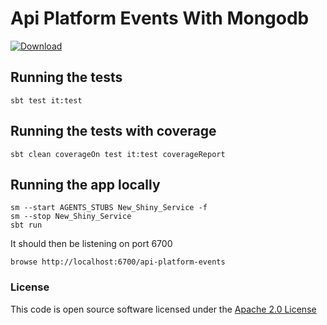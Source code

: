 # Api Platform Events With Mongodb

[ ![Download](https://api.bintray.com/packages/hmrc/releases/api-platform-events/images/download.svg) ](https://bintray.com/hmrc/releases/api-platform-events/_latestVersion)

## Running the tests

    sbt test it:test

## Running the tests with coverage

    sbt clean coverageOn test it:test coverageReport

## Running the app locally

    sm --start AGENTS_STUBS New_Shiny_Service -f
    sm --stop New_Shiny_Service
    sbt run

It should then be listening on port 6700

    browse http://localhost:6700/api-platform-events

### License


This code is open source software licensed under the [Apache 2.0 License]("http://www.apache.org/licenses/LICENSE-2.0.html")
